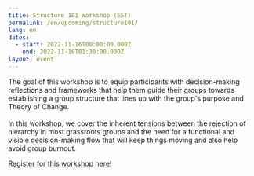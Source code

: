 ```yaml
---
title: Structure 101 Workshop (EST)
permalink: /en/upcoming/structure101/
lang: en
dates:
  - start: 2022-11-16T00:00:00.000Z
    end: 2022-11-16T01:30:00.000Z
layout: event
---
```

The goal of this workshop is to equip participants with decision-making reflections and frameworks that help them guide their groups towards establishing a group structure that lines up with the group's purpose and Theory of Change.\
\
In this workshop, we cover the inherent tensions between the rejection of hierarchy in most grassroots groups and the need for a functional and visible decision-making flow that will keep things moving and also help avoid group burnout.

[R﻿egister for this workshop here!](https://us02web.zoom.us/meeting/register/tZUqc-CrrTssE9XAyeMqYxS9mSrHeL0DmY-Z)